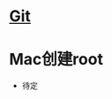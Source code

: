 # [Git](https://github.com/SsageParuders/HQ_Notes/blob/master/Git%E5%AD%A6%E4%B9%A0%E7%AC%94%E8%AE%B0.md)
# Mac创建root
- 待定